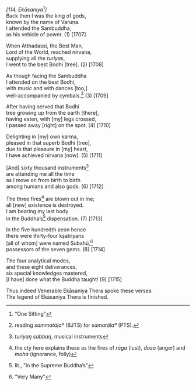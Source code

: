 *\[114. Ekāsaniya*[^1]*\]*  
Back then I was the king of gods,  
known by the name of Varuṇa.  
I attended the Sambuddha,  
as his vehicle of power. (1) \[1707\]

When Atthadassi, the Best Man,  
Lord of the World, reached nirvana,  
supplying all the *turiya*s,  
I went to the best Bodhi \[tree\]. (2) \[1708\]

As though facing the Sambuddha  
I attended on the best Bodhi,  
with music and with dances \[too,\]  
well-accompanied by cymbals.[^2] (3) \[1709\]

After having served that Bodhi  
tree growing up from the earth \[there\],  
having eaten, with \[my\] legs crossed,  
I passed away \[right\] on the spot. (4) \[1710\]

Delighting in \[my\] own karma,  
pleased in that superb Bodhi \[tree\],  
due to that pleasure in \[my\] heart,  
I have achieved nirvana \[now\]. (5) \[1711\]

\[And\] sixty thousand instruments[^3]  
are attending me all the time  
as I move on from birth to birth  
among humans and also gods. (6) \[1712\]

The three fires[^4] are blown out in me;  
all \[new\] existence is destroyed.  
I am bearing my last body  
in the Buddha’s[^5] dispensation. (7) \[1713\]

In the five hundredth aeon hence  
there were thirty-four kṣatriyans  
\[all of whom\] were named Subahū,[^6]  
possessors of the seven gems. (8) \[1714\]

The four analytical modes,  
and these eight deliverances,  
six special knowledges mastered,  
\[I have\] done what the Buddha taught! (9) \[1715\]

Thus indeed Venerable Ekāsaniya Thera spoke these verses.  
The legend of Ekāsaniya Thera is finished.

[^1]: “One Sitting”

[^2]: reading *sammatāḷaº* (BJTS) for *samatāḷaº* (PTS).

[^3]: *turiyaŋ sabbaŋ*, musical instruments

[^4]: the cty here explains these as the fires of *rāga* (lust), *dosa* (anger) and *moha* (ignorance, folly)

[^5]: lit., "in the Supreme Buddha’s”

[^6]: “Very Many”
